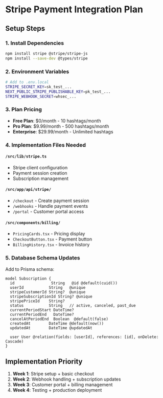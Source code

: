 # Stripe Payment Integration Plan

## Setup Steps

### 1. Install Dependencies
```bash
npm install stripe @stripe/stripe-js
npm install --save-dev @types/stripe
```

### 2. Environment Variables
```bash
# Add to .env.local
STRIPE_SECRET_KEY=sk_test_...
NEXT_PUBLIC_STRIPE_PUBLISHABLE_KEY=pk_test_...
STRIPE_WEBHOOK_SECRET=whsec_...
```

### 3. Plan Pricing
- **Free Plan**: $0/month - 10 hashtags/month
- **Pro Plan**: $9.99/month - 500 hashtags/month  
- **Enterprise**: $29.99/month - Unlimited hashtags

### 4. Implementation Files Needed

#### `/src/lib/stripe.ts`
- Stripe client configuration
- Payment session creation
- Subscription management

#### `/src/app/api/stripe/`
- `/checkout` - Create payment session
- `/webhooks` - Handle payment events
- `/portal` - Customer portal access

#### `/src/components/billing/`
- `PricingCards.tsx` - Pricing display
- `CheckoutButton.tsx` - Payment button
- `BillingHistory.tsx` - Invoice history

### 5. Database Schema Updates

Add to Prisma schema:
```prisma
model Subscription {
  id                String   @id @default(cuid())
  userId           String   @unique
  stripeCustomerId String?  @unique
  stripeSubscriptionId String? @unique
  stripePriceId    String?
  status           String   // active, canceled, past_due
  currentPeriodStart DateTime?
  currentPeriodEnd   DateTime?
  cancelAtPeriodEnd  Boolean  @default(false)
  createdAt        DateTime @default(now())
  updatedAt        DateTime @updatedAt
  
  user User @relation(fields: [userId], references: [id], onDelete: Cascade)
}
```

## Implementation Priority

1. **Week 1**: Stripe setup + basic checkout
2. **Week 2**: Webhook handling + subscription updates  
3. **Week 3**: Customer portal + billing management
4. **Week 4**: Testing + production deployment
